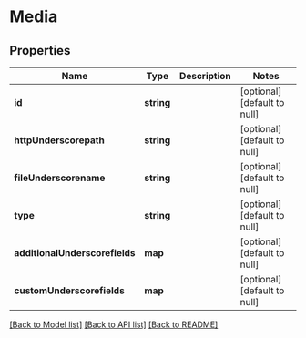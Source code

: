 # Media

## Properties
Name | Type | Description | Notes
------------ | ------------- | ------------- | -------------
**id** | **string** |  | [optional] [default to null]
**httpUnderscorepath** | **string** |  | [optional] [default to null]
**fileUnderscorename** | **string** |  | [optional] [default to null]
**type** | **string** |  | [optional] [default to null]
**additionalUnderscorefields** | **map** |  | [optional] [default to null]
**customUnderscorefields** | **map** |  | [optional] [default to null]

[[Back to Model list]](../README.md#documentation-for-models) [[Back to API list]](../README.md#documentation-for-api-endpoints) [[Back to README]](../README.md)



